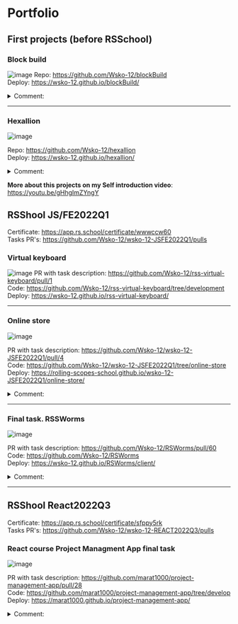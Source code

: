# Portfolio
## First projects (before RSSchool)
### Block build
![image](https://user-images.githubusercontent.com/63554864/206157128-fd60250b-9ed9-4659-9cb2-f57f2aa14aa7.png)
Repo: https://github.com/Wsko-12/blockBuild  
Deploy: https://wsko-12.github.io/blockBuild/

<details>
<summary>Comment:</summary>
<br>
This is my first project. This is a small clone of Minecraft (build only). Project was made using Three.js lib, and hardest part was create a global light (it was made using glsl shader and calculating "light value" for every vertex on cube). 


Thus it turned out to simulate global illumination (shadow in the corners (1)) and all global light (2):
![image](https://user-images.githubusercontent.com/63554864/206159334-c482ad00-40a7-43ca-a7b5-4760f151c921.png)

It's dynamic, so if we delete cube we will see light at the tunel:
![image](https://user-images.githubusercontent.com/63554864/206159759-b8ceef65-ab27-42a3-a713-af6921046fa1.png)

Also I implemented block light (for example lava):
![image](https://user-images.githubusercontent.com/63554864/206160158-50ee924b-bd3f-414c-b111-a2b308688750.png)

Created a dynamic changes of geometry for liquid blocks
![image](https://user-images.githubusercontent.com/63554864/206160800-d674cee6-a045-42f8-96b0-3e78cc21822e.png)

And also this Minecraft "physics" of water
![image](https://user-images.githubusercontent.com/63554864/206161108-4c3e1e81-f06c-41a1-93b1-dea3cca26288.png)
![image](https://user-images.githubusercontent.com/63554864/206161271-629ffbe6-39fe-4e03-9eb5-d29cb3e7f725.png)


 It also works in reverse. So if I remove the very first block of water from which it spread, all the remaining water will "dry up":
![image](https://user-images.githubusercontent.com/63554864/206161776-6320f914-b816-4ae6-b5af-e6f9a10d1cf4.png)
![image](https://user-images.githubusercontent.com/63554864/206161967-fd889a2d-d6bf-4ff9-a1e8-ce4ed65af42b.png)


</details>

<hr />

### Hexallion
![image](https://user-images.githubusercontent.com/63554864/206843931-bb3fe522-5981-470b-b2c6-c9ca3aee6532.png)

Repo: https://github.com/Wsko-12/hexallion  
Deploy: https://wsko-12.github.io/hexallion/

<details>
<summary>Comment:</summary>
<br>
This is a digital version of a board game that I came up with when my friends and I got tired of playing Monopoly. Unfortunately multiplayer is not available yet as Heroku has blocked free plans. Here is a link for tutorial how to play.

![image](https://user-images.githubusercontent.com/63554864/206844871-fe3819c8-e76b-423d-bf06-d28ba5a70c4d.png)
</details>

**More about this projects on my Self introduction video**: https://youtu.be/gHhgImZYngY

## RSShool JS/FE2022Q1
Certificate: https://app.rs.school/certificate/wwwccw60  
Tasks PR's: https://github.com/Wsko-12/wsko-12-JSFE2022Q1/pulls  

### Virtual keyboard
![image](https://user-images.githubusercontent.com/63554864/165915113-9dcc358c-470b-4f6f-befe-75523bd1043c.png)
PR with task description: https://github.com/Wsko-12/rss-virtual-keyboard/pull/1  
Code: https://github.com/Wsko-12/rss-virtual-keyboard/tree/development  
Deploy: https://wsko-12.github.io/rss-virtual-keyboard/  

<hr />

### Online store
![image](https://user-images.githubusercontent.com/63554864/179398594-435f7f15-2031-43fd-a893-c6ed2f752f1b.png)

PR with task description: https://github.com/Wsko-12/wsko-12-JSFE2022Q1/pull/4  
Code: https://github.com/Wsko-12/wsko-12-JSFE2022Q1/tree/online-store    
Deploy: https://rolling-scopes-school.github.io/wsko-12-JSFE2022Q1/online-store/   

<details>
<summary>Comment:</summary>
<br>
No libraries are used. Especially for sliders and sorting animation 
</details>

<hr />

### Final task. RSSWorms

![image](https://user-images.githubusercontent.com/63554864/188439720-ba9ea0d7-f528-471f-a1f9-717e5409e391.png)

PR with task description: https://github.com/Wsko-12/RSWorms/pull/60  
Code: https://github.com/Wsko-12/RSWorms     
Deploy: https://wsko-12.github.io/RSWorms/client/   

<details>
<summary>Comment:</summary>
<br>
Multiplayer not available because of Heroku block. In Readme file instruction how to check multiplayer on localhost.

My presentation about how it works: https://youtu.be/zVUctmXDQNQ  

</details>

<hr />

## RSShool React2022Q3

Certificate: https://app.rs.school/certificate/sfppy5rk    
Tasks PR's: https://github.com/Wsko-12/wsko-12-REACT2022Q3/pulls 

### React course Project Managment App final task
![image](https://user-images.githubusercontent.com/63554864/206896542-2f478b35-f7ac-40ca-b720-10c9c168186e.png)


PR with task description: https://github.com/marat1000/project-management-app/pull/28   
Code: https://github.com/marat1000/project-management-app/tree/develop  
Deploy: https://marat1000.github.io/project-management-app/  

<details>
<summary>Comment:</summary>
<br>
drag and drop was made without libraries
</details>
